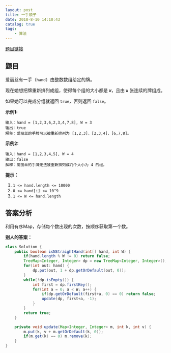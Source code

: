 ```yaml
---
layout: post
title: 一手顺子
date: 2018-8-10 14:10:43
catalog: true
tags:
    - 算法
---
```


[题目链接](https://leetcode-cn.com/contest/weekly-contest-87/problems/hand-of-straights/)

## 题目

爱丽丝有一手（`hand`）由整数数组给定的牌。 

现在她想把牌重新排列成组，使得每个组的大小都是 `W`，且由 `W` 张连续的牌组成。

如果她可以完成分组就返回 `true`，否则返回 `false`。


**示例1:**

```
输入：hand = [1,2,3,6,2,3,4,7,8], W = 3
输出：true
解释：爱丽丝的手牌可以被重新排列为 [1,2,3]，[2,3,4]，[6,7,8]。
```

**示例2:**

```
输入：hand = [1,2,3,4,5], W = 4
输出：false
解释：爱丽丝的手牌无法被重新排列成几个大小为 4 的组。
```


**提示：**

1. `1 <= hand.length <= 10000`
2. `0 <= hand[i] <= 10^9`
3. `1 <= W <= hand.length`


## 答案分析

利用有序Map，存储每个数出现的次数，按顺序获取第一个数。

**别人的答案：**

```java
class Solution {
    public boolean isNStraightHand(int[] hand, int W) {
		if(hand.length % W != 0) return false;
		TreeMap<Integer, Integer> dp = new TreeMap<Integer, Integer>();
		for(int out: hand) {
			dp.put(out, 1 + dp.getOrDefault(out, 0));
		}
		while(!dp.isEmpty()) {
			int first = dp.firstKey();
			for(int a = 0; a < W; a++) {
				if(dp.getOrDefault(first+a, 0) == 0) return false;
				update(dp, first+a, -1);
			}
		}
		return true;
    }

	private void update(Map<Integer, Integer> m, int k, int v) {
		m.put(k, v + m.getOrDefault(k, 0));
		if(m.get(k) == 0) m.remove(k);
	}
}
```